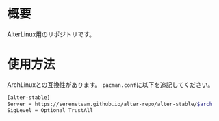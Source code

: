# 概要
AlterLinux用のリポジトリです。

# 使用方法
ArchLinuxとの互換性があります。
`pacman.conf`に以下を追記してください。

```bash
[alter-stable]
Server = https://sereneteam.github.io/alter-repo/alter-stable/$arch
SigLevel = Optional TrustAll
```

